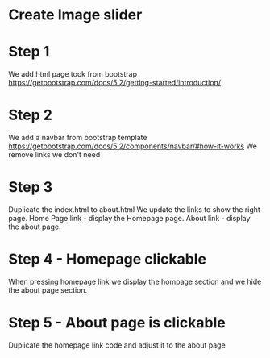 # Create Image slider 

# Step 1
We add html page took from bootstrap
https://getbootstrap.com/docs/5.2/getting-started/introduction/

# Step 2
We add a navbar from bootstrap template
https://getbootstrap.com/docs/5.2/components/navbar/#how-it-works
We remove links we don't need

# Step 3
Duplicate the index.html to about.html
We update the links to show the right page.
Home Page link - display the Homepage page.
About link - display the about page.
 
# Step 4 - Homepage clickable 
When pressing homepage link we display the hompage section and we hide the about page section.


# Step 5 - About page is clickable 
Duplicate the homepage link code and adjust it to the about page